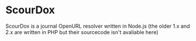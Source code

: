 ScourDox
========

ScourDox is a journal OpenURL resolver written in Node.js (the older 1.x and 2.x are written in PHP but their sourcecode isn't avaliable here)
